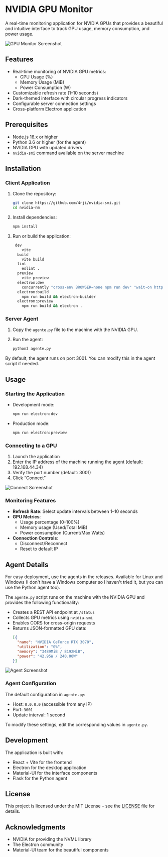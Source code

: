 # NVIDIA GPU Monitor

A real-time monitoring application for NVIDIA GPUs that provides a beautiful and intuitive interface to track GPU usage, memory consumption, and power usage.

![GPU Monitor Screenshot](https://github.com/user-attachments/assets/9d48518a-bdb3-44ff-a20c-e09c8aeae506)

## Features

- Real-time monitoring of NVIDIA GPU metrics:
  - GPU Usage (%)
  - Memory Usage (MiB)
  - Power Consumption (W)
- Customizable refresh rate (1–10 seconds)
- Dark-themed interface with circular progress indicators
- Configurable server connection settings
- Cross-platform Electron application

## Prerequisites

- Node.js 16.x or higher
- Python 3.6 or higher (for the agent)
- NVIDIA GPU with updated drivers
- `nvidia-smi` command available on the server machine

## Installation

### Client Application

1. Clone the repository:
   ```bash
   git clone https://github.com/4rji/nvidia-smi.git
   cd nvidia-nm
   ```

2. Install dependencies:
   ```bash
   npm install
   ```

3. Run or build the application:
   ```bash
    dev
       vite
     build
       vite build
     lint
       eslint .
     preview
       vite preview
     electron:dev
       concurrently "cross-env BROWSER=none npm run dev" "wait-on http://localhost:5173 && cross-env NODE_ENV=development electron ."
     electron:build
       npm run build && electron-builder
     electron:preview
       npm run build && electron .
   ```

### Server Agent

1. Copy the `agente.py` file to the machine with the NVIDIA GPU.

2. Run the agent:
   ```bash
   python3 agente.py
   ```

By default, the agent runs on port 3001. You can modify this in the agent script if needed.

## Usage

### Starting the Application

- Development mode:
  ```bash
  npm run electron:dev
  ```
- Production mode:
  ```bash
  npm run electron:preview
  ```

### Connecting to a GPU

1. Launch the application  
2. Enter the IP address of the machine running the agent (default: 192.168.44.34)  
3. Verify the port number (default: 3001)  
4. Click “Connect”  

![Connect Screenshot](https://github.com/user-attachments/assets/e1072eac-f573-4c83-a763-a42ca2656673)

### Monitoring Features

- **Refresh Rate**: Select update intervals between 1–10 seconds  
- **GPU Metrics**:
  - Usage percentage (0–100%)
  - Memory usage (Used/Total MiB)
  - Power consumption (Current/Max Watts)
- **Connection Controls**:
  - Disconnect/Reconnect
  - Reset to default IP

## Agent Details

For easy deployment, use the agents in the releases. Available for Linux and Windows (I don't have a Windows computer so I haven't tried it, but you can use the Python agent too).

The `agente.py` script runs on the machine with the NVIDIA GPU and provides the following functionality:

- Creates a REST API endpoint at `/status`
- Collects GPU metrics using `nvidia-smi`
- Enables CORS for cross-origin requests
- Returns JSON-formatted GPU data:
  ```json
  [{
    "name": "NVIDIA GeForce RTX 3070",
    "utilization": "0%",
    "memory": "3489MiB / 8192MiB",
    "power": "42.95W / 240.00W"
  }]
  ```

![Agent Screenshot](https://github.com/user-attachments/assets/6e66daa5-f7cf-4d64-afeb-28e1b4b6c0f4)

### Agent Configuration

The default configuration in `agente.py`:

- Host: `0.0.0.0` (accessible from any IP)  
- Port: `3001`  
- Update interval: 1 second  

To modify these settings, edit the corresponding values in `agente.py`.

## Development

The application is built with:

- React + Vite for the frontend  
- Electron for the desktop application  
- Material-UI for the interface components  
- Flask for the Python agent  

## License

This project is licensed under the MIT License – see the [LICENSE](LICENSE) file for details.

## Acknowledgments

- NVIDIA for providing the NVML library  
- The Electron community  
- Material-UI team for the beautiful components  
